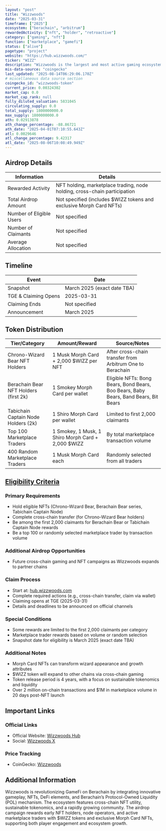 ```yaml
---
layout: "post"
title: "Wizzwoods"
date: "2025-03-31"
timeframe: ["2025"]
ecosystem: ["berachain", "arbitrum"]
rewardedActivity: ["nft", "holder", "retroactive"]
category: ["gaming", "nft"]
function: ["marketplace", "gamefi"]
status: ["alive"]
pagetype: "project"
website: "https://hub.wizzwoods.com/"
ticker: "WIZZ"
description: "Wizzwoods is the largest and most active gaming ecosystem on Berachain, pioneering cross-chain GameFi with NFTs, sustainable tokenomics, and deep DeFi integration."
mis-data-source: "coingecko"
last_updated: "2025-08-14T06:29:06.170Z"
# miscellaneous data source section
coingecko_id: "wizzwoods-token"
current_price: 0.00324302
market_cap: 0.0
market_cap_rank: null
fully_diluted_valuation: 5831045
circulating_supply: 0.0
total_supply: 1800000000.0
max_supply: 1800000000.0
ath: 0.02913878
ath_change_percentage: -88.86721
ath_date: "2025-04-01T07:10:55.643Z"
atl: 0.0029646
atl_change_percentage: 9.42317
atl_date: "2025-08-06T10:08:49.949Z"
---
```


## Airdrop Details

| Information              | Details                                                                   |
| ------------------------ | ------------------------------------------------------------------------- |
| Rewarded Activity        | NFT holding, marketplace trading, node holding, cross-chain participation |
| Total Airdrop Amount     | Not specified (includes $WIZZ tokens and exclusive Morph Card NFTs)       |
| Number of Eligible Users | Not specified                                                             |
| Number of Claimants      | Not specified                                                             |
| Average Allocation       | Not specified                                                             |

## Timeline

| Event                | Date                        |
| -------------------- | --------------------------- |
| Snapshot             | March 2025 (exact date TBA) |
| TGE & Claiming Opens | 2025-03-31                  |
| Claiming Ends        | Not specified               |
| Announcement         | March 2025                  |

## Token Distribution

| Tier/Category                         | Amount/Reward                                      | Source/Notes                                                                        |
| ------------------------------------- | -------------------------------------------------- | ----------------------------------------------------------------------------------- |
| Chrono-Wizard Bear NFT Holders        | 1 Musk Morph Card + 2,000 $WIZZ per NFT            | After cross-chain transfer from Arbitrum One to Berachain                           |
| Berachain Bear NFT Holders (first 2k) | 1 Smokey Morph Card per wallet                     | Eligible NFTs: Bong Bears, Bond Bears, Boo Bears, Baby Bears, Band Bears, Bit Bears |
| Tabichain Captain Node Holders (2k)   | 1 Shiro Morph Card per wallet                      | Limited to first 2,000 claimants                                                    |
| Top 100 Marketplace Traders           | 1 Smokey, 1 Musk, 1 Shiro Morph Card + 2,000 $WIZZ | By total marketplace transaction volume                                             |
| 400 Random Marketplace Traders        | 1 Musk Morph Card each                             | Randomly selected from all traders                                                  |

## [Eligibility Criteria](https://x.com/WizzwoodsGame/status/1905238551698276848)

### Primary Requirements

- Hold eligible NFTs (Chrono-Wizard Bear, Berachain Bear series, Tabichain Captain Node)
- Complete cross-chain transfer (for Chrono-Wizard Bear holders)
- Be among the first 2,000 claimants for Berachain Bear or Tabichain Captain Node rewards
- Be a top 100 or randomly selected marketplace trader by transaction volume

### Additional Airdrop Opportunities

- Future cross-chain gaming and NFT campaigns as Wizzwoods expands to partner chains

### Claim Process

- Start at: [hub.wizzwoods.com](https://hub.wizzwoods.com/)
- Complete required actions (e.g., cross-chain transfer, claim via wallet)
- Claiming opens at TGE (2025-03-31)
- Details and deadlines to be announced on official channels

### Special Conditions

- Some rewards are limited to the first 2,000 claimants per category
- Marketplace trader rewards based on volume or random selection
- Snapshot date for eligibility is March 2025 (exact date TBA)

### Additional Notes

- Morph Card NFTs can transform wizard appearance and growth attributes
- $WIZZ token will expand to other chains via cross-chain gaming
- Token release period is 4 years, with a focus on sustainable tokenomics and liquidity
- Over 2 million on-chain transactions and $1M in marketplace volume in 20 days post-NFT launch

## Important Links

### Official Links

- Official Website: [Wizzwoods Hub](https://hub.wizzwoods.com/)
- Social: [Wizzwoods X](https://x.com/WizzwoodsGame/status/1905238551698276848)

### Price Tracking

- CoinGecko: [Wizzwoods](https://www.coingecko.com/en/coins/wizzwoods-token)

## Additional Information

Wizzwoods is revolutionizing GameFi on Berachain by integrating innovative gameplay, NFTs, DeFi elements, and Berachain’s Protocol-Owned Liquidity (POL) mechanism. The ecosystem features cross-chain NFT utility, sustainable tokenomics, and a rapidly growing community. The airdrop campaign rewards early NFT holders, node operators, and active marketplace traders with $WIZZ tokens and exclusive Morph Card NFTs, supporting both player engagement and ecosystem growth.